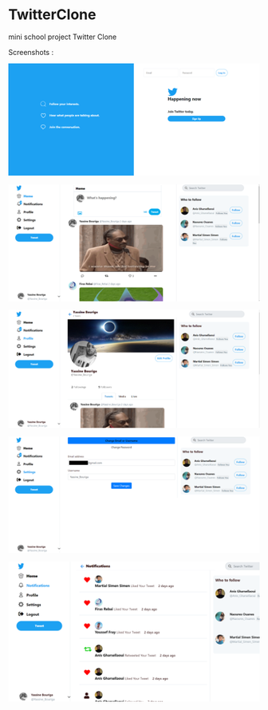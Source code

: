 # TwitterClone
mini school project Twitter Clone

Screenshots :


![](screenshots/1.PNG)

![](screenshots/2.PNG)

![](screenshots/3.PNG)

![](screenshots/4.PNG)

![](screenshots/5.PNG)
